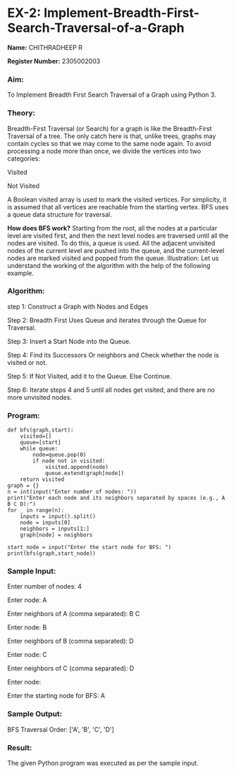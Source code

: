 # EX-2: Implement-Breadth-First-Search-Traversal-of-a-Graph

**Name:** CHITHRADHEEP R

**Register Number:** 2305002003

### Aim:
To Implement Breadth First Search Traversal of a Graph using Python 3.

### Theory:
Breadth-First Traversal (or Search) for a graph is like the Breadth-First Traversal of a tree. The only catch here is that, unlike trees, graphs may contain cycles so that we may come to the same node again. To avoid processing a node more than once, we divide the vertices into two categories:

Visited

Not Visited

A Boolean visited array is used to mark the visited vertices. For simplicity, it is assumed that all vertices are reachable from the starting vertex. BFS uses a queue data structure for traversal.

**How does BFS work?**
Starting from the root, all the nodes at a particular level are visited first, and then the next level nodes are traversed until all the nodes are visited. To do this, a queue is used. All the adjacent unvisited nodes of the current level are pushed into the queue, and the current-level nodes are marked visited and popped from the queue. Illustration: Let us understand the working of the algorithm with the help of the following example. 

### Algorithm:

step 1: Construct a Graph with Nodes and Edges

Step 2: Breadth First Uses Queue and iterates through the Queue for Traversal.

Step 3: Insert a Start Node into the Queue.

Step 4: Find its Successors Or neighbors and Check whether the node is visited or not.

Step 5: If Not Visited, add it to the Queue. Else Continue.

Step 6: Iterate steps 4 and 5 until all nodes get visited, and there are no more unvisited nodes.

### Program:
```
def bfs(graph,start):
    visited=[]
    queue=[start]
    while queue:
        node=queue.pop(0)
        if node not in visited:
            visited.append(node)
            queue.extend(graph[node])
    return visited
graph = {}
n = int(input("Enter number of nodes: "))
print("Enter each node and its neighbors separated by spaces (e.g., A B C D):")
for _ in range(n):
    inputs = input().split()
    node = inputs[0]
    neighbors = inputs[1:]
    graph[node] = neighbors

start_node = input("Enter the start node for BFS: ")
print(bfs(graph,start_node))
```
### Sample Input:

Enter number of nodes: 4

Enter node: A

Enter neighbors of A (comma separated): B C

Enter node: B

Enter neighbors of B (comma separated): D

Enter node: C

Enter neighbors of C (comma separated): D

Enter node: 

Enter the starting node for BFS: A

### Sample Output:

BFS Traversal Order: ['A', 'B', 'C', 'D']

### Result:

The given Python program was executed as per the sample input.

